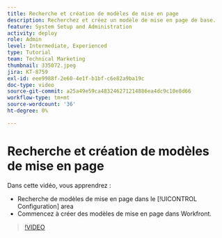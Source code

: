 ```yaml
---
title: Recherche et création de modèles de mise en page
description: Recherchez et créez un modèle de mise en page de base.
feature: System Setup and Administration
activity: deploy
role: Admin
level: Intermediate, Experienced
type: Tutorial
team: Technical Marketing
thumbnail: 335072.jpeg
jira: KT-8759
exl-id: eee9988f-2e60-4e1f-b1bf-c6e82a9ba19c
doc-type: video
source-git-commit: a25a49e59ca483246271214886ea4dc9c10e8d66
workflow-type: tm+mt
source-wordcount: '36'
ht-degree: 0%

---
```


# Recherche et création de modèles de mise en page

Dans cette vidéo, vous apprendrez :

* Recherche de modèles de mise en page dans le [!UICONTROL Configuration] area
* Commencez à créer des modèles de mise en page dans Workfront.

>[!VIDEO](https://video.tv.adobe.com/v/335072/?quality=12&learn=on)
